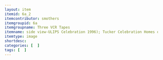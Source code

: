 ```yaml
---
layout: item
itemid: 6a_2
itemcontributor: smothers
itemgroupid: 6a
itemgroupname: Three VCR Tapes
itemname: side view-ULIPS Celebration 1996); Tucker Celebration Homes of the UGRR
itemtype: image
shortdesc: 
categories: [  ]
tags: [  ]
---
```







